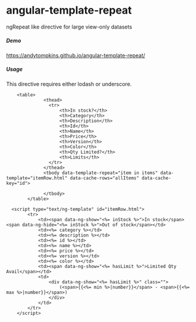 angular-template-repeat
=======================

ngRepeat like directive for large view-only datasets

##### Demo
https://andytompkins.github.io/angular-template-repeat/

##### Usage
This directive requires either lodash or underscore.


```
    <table>
			  <thead>
			  	<tr>
					<th>In stock?</th>
					<th>Category</th>
					<th>Description</th>
					<th>Id</th>
					<th>Name</th>
					<th>Price</th>
					<th>Version</th>
					<th>Color</th>
					<th>Qty Limited?</th>
					<th>Limits</th>
				</tr>
			  </thead>
			  <tbody data-template-repeat="item in items" data-template="itemRow.html" data-cache-rows="allItems" data-cache-key="id">
				  
			  </tbody>
		</table>
```

```
  <script type="text/ng-template" id="itemRow.html">
 		<tr>
			<td><span data-ng-show="<%= inStock %>">In stock</span><span data-ng-hide="<%= inStock %>">Out of stock</span></td>
			<td><%= category %></td>
			<td><%= description %></td>
			<td><%= id %></td>
			<td><%= name %></td>
			<td><%= price %></td>
			<td><%= version %></td>
			<td><%= color %></td>
			<td><span data-ng-show="<%= hasLimit %>">Limited Qty Avail</span></td>
			<td>
				<div data-ng-show="<%= hasLimit %>" class="">
			        (<span>{{<%= min %>|number}}</span> - <span>{{<%= max %>|number}}</span>)
			    </div>
			</td>
		</tr>
	</script>
```
